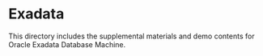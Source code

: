 # Exadata

This directory includes the supplemental materials and demo contents for Oracle Exadata Database Machine.
